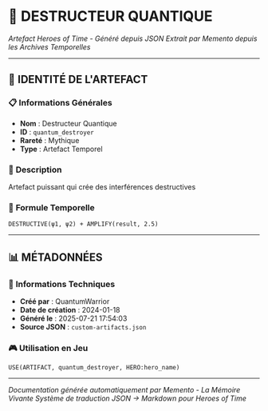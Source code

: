 # 🌟 **DESTRUCTEUR QUANTIQUE**
*Artefact Heroes of Time - Généré depuis JSON*
*Extrait par Memento depuis les Archives Temporelles*

---

## 🌟 **IDENTITÉ DE L'ARTEFACT**

### 📋 **Informations Générales**
- **Nom** : Destructeur Quantique
- **ID** : `quantum_destroyer`
- **Rareté** : Mythique
- **Type** : Artefact Temporel

### 📖 **Description**
Artefact puissant qui crée des interférences destructives


### 🔮 **Formule Temporelle**
```hots
DESTRUCTIVE(ψ1, ψ2) + AMPLIFY(result, 2.5)
```

---

## 📊 **MÉTADONNÉES**

### 🔧 **Informations Techniques**
- **Créé par** : QuantumWarrior
- **Date de création** : 2024-01-18
- **Généré le** : 2025-07-21 17:54:03
- **Source JSON** : `custom-artifacts.json`

### 🎮 **Utilisation en Jeu**
```hots
USE(ARTIFACT, quantum_destroyer, HERO:hero_name)
```

---

*Documentation générée automatiquement par Memento - La Mémoire Vivante*
*Système de traduction JSON → Markdown pour Heroes of Time*
